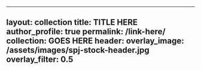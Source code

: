 <!-- A collection page is a page that culminates different articles within a folder and creates a link list. --> 

<!-- 1: to create a new collection page, create a new markdown file under _pages. Make sure to include ".md" in the title to ensure the file is using the markdown format. -->

  <!-- In the markdown file, copy and paste the following metadata: -->

  ---
  layout: collection
  title: TITLE HERE
  author_profile: true
  permalink: /link-here/
  collection: GOES HERE
  header:
    overlay_image: /assets/images/spj-stock-header.jpg 
    overlay_filter: 0.5
  ---


  <!-- You can also copy this template and remove all of these comments around the metadata. --> 

  <!-- To break down each piece of the metadata, anything within the two sets of '---' at the top of a page is considered page metadata.
  "Title:" refers to the title of your collection. Please title your collection appropriately and descriptively.
  "Layout:" refers to the type of layout on the page. This should always be followed with 'collection' for a collection page.
  "Permalink:" refers to the URL of your collection page. 
  "Collection" refers to the title of your collection. We recommend titleing this consistently with your 'title'. --> 
  
  <!-- Commit the markdown file. -->

<!-- 2: Create a collection folder. This folder should be created on the main branch for the website. We recommend titling the folder "_TITLEofCOLLECTION". Commit the folder. -->

<!-- 3: After creating this new markdown file / page, as well as your collection folder, you will have to make some changes to your websites config file. These changes ensure your collection is populating with the correct content. --> 
  
  <!-- The config file is located under the main branch of the repository. Open the file, and click "edit." -->
  
  <!-- Within the config file, there is a section of #collections. Under this, you should see two collections already created: publications and Haskell. -->
  
  <!-- To add another collection, copy the following and paste it underneath the Haskell collection:

     COLLECTION TITLE:
          output: true
          permalink: /COLLECTION-TITLE/:path/

  Change "collection-name" in the above code to the appropriate titling for your collection. --> 
  
  <!-- Right below this area in the config file, you will see # Defaults. Under this heading, you will have to add more code. You should see a subheading for the other created collections, such as #_publications and #_haskell. -->
  
  <!-- Copy & paste the following code after #_haskell (or the most recently added collection) and before #_pages:
      
     # _COLLECTION NAME
     - scope:
        path: ""
        type: COLLECTION TITLE
      values:
        layout: single
        author_profile: true
        classes: wide
        share: false

    After adding this code and making the necessary changes, commit the config file. --> 

  <!-- 4: Add the collection page to the navigation. --> 

